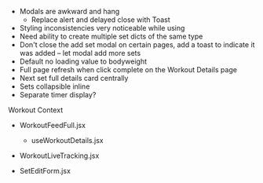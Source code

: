 - Modals are awkward and hang
    - Replace alert and delayed close with Toast
- Styling inconsistencies very noticeable while using
- Need ability to create multiple set dicts of the same type
- Don't close the add set modal on certain pages, add a toast to indicate it was added – let modal add more sets
- Default no loading value to bodyweight
- Full page refresh when click complete on the Workout Details page
- Next set full details card centrally
- Sets collapsible inline
- Separate timer display?



Workout Context

 - WorkoutFeedFull.jsx
    - useWorkoutDetails.jsx

 - WorkoutLiveTracking.jsx


 - SetEditForm.jsx